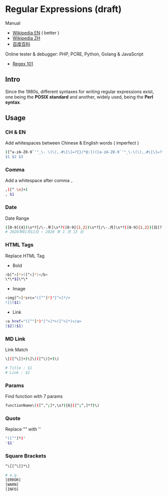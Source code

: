 # Regular Expressions (draft)

Manual

- [Wikipedia EN](https://en.wikipedia.org/wiki/Regular_expression) ( better )
- [Wikipedia ZH](https://zh.wikipedia.org/wiki/%E6%AD%A3%E5%88%99%E8%A1%A8%E8%BE%BE%E5%BC%8F)
- [百度百科](https://baike.baidu.com/item/%E6%AD%A3%E5%88%99%E8%A1%A8%E8%BE%BE%E5%BC%8F)

Online tester & debugger: PHP, PCRE, Python, Golang & JavaScript

- [Regex 101](https://regex101.com/)

## Intro

Since the 1980s, different syntaxes for writing regular expressions exist, one being the **POSIX standard** and another, widely used, being the **Perl syntax**.

## Usage

### CH & EN

Add whitespaces between Chinese & English words ( imperfect )

```bash
([^a-zA-Z0-9`'"_\- \(\),.#\[\]=?{}/*@:])([a-zA-Z0-9`'"_\-\(\),.#\[\]=?{}/*@:]+)([^a-zA-Z0-9`'"_\- \(\),.#\[\]=?{}/*@:])
$1 $2 $3
```

### Comma

Add a whitespace after comma `,`

```bash
,([^ \n]+)
, $1
```

### Date

Date Range

```bash
([0-9]{4})\s*?[/\-.年]\s*?([0-9]{1,2})\s*?[/\-.月]\s*?([0-9]{1,2})[日]?
# 2020年01月12日 ~ 2020 年 1 月 13 日
```

### HTML Tags

Replace HTML Tag

- Bold

```bash
<b[^>]*>([^<]*)</b>
\*\*$1\*\*
```

- Image

```bash
<img[^>]*src="([^"]*)"[^>]*/>
![]($1)
```

- Link

```bash
<a href="([^"]*)"[^>]*>([^<]*)</a>
[$2]($1)
```

### MD Link

Link Match

```bash
\[([^\]]+)\]\(([^\)]+)\)

# Title : $1
# Link : $2
```

### Params

Find function with 7 params

```bash
functionName\(([^,^;]*,\s?){6}([^;^,]*?)\)
```

### Quote

Replace "" with ''

```bash
"([^"]*)"
'$1'
```

### Square Brackets

```bash
^\[[^\]]*\]
```

```bash
# e.g.
[ERROR]
[WARN]
[INFO]
```
